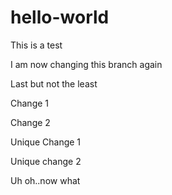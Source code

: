 # hello-world

This is a test 

I am now changing this branch again

Last but not the least

Change 1

Change 2

Unique Change 1

Unique change 2

Uh oh..now what

